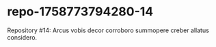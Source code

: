 # repo-1758773794280-14
Repository #14: Arcus vobis decor corroboro summopere creber allatus considero.
